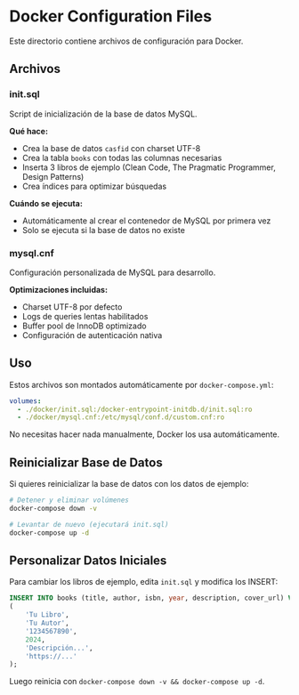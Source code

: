 # Docker Configuration Files

Este directorio contiene archivos de configuración para Docker.

## Archivos

### init.sql
Script de inicialización de la base de datos MySQL.

**Qué hace:**
- Crea la base de datos `casfid` con charset UTF-8
- Crea la tabla `books` con todas las columnas necesarias
- Inserta 3 libros de ejemplo (Clean Code, The Pragmatic Programmer, Design Patterns)
- Crea índices para optimizar búsquedas

**Cuándo se ejecuta:**
- Automáticamente al crear el contenedor de MySQL por primera vez
- Solo se ejecuta si la base de datos no existe

### mysql.cnf
Configuración personalizada de MySQL para desarrollo.

**Optimizaciones incluidas:**
- Charset UTF-8 por defecto
- Logs de queries lentas habilitados
- Buffer pool de InnoDB optimizado
- Configuración de autenticación nativa

## Uso

Estos archivos son montados automáticamente por `docker-compose.yml`:

```yaml
volumes:
  - ./docker/init.sql:/docker-entrypoint-initdb.d/init.sql:ro
  - ./docker/mysql.cnf:/etc/mysql/conf.d/custom.cnf:ro
```

No necesitas hacer nada manualmente, Docker los usa automáticamente.

## Reinicializar Base de Datos

Si quieres reinicializar la base de datos con los datos de ejemplo:

```bash
# Detener y eliminar volúmenes
docker-compose down -v

# Levantar de nuevo (ejecutará init.sql)
docker-compose up -d
```

## Personalizar Datos Iniciales

Para cambiar los libros de ejemplo, edita `init.sql` y modifica los INSERT:

```sql
INSERT INTO books (title, author, isbn, year, description, cover_url) VALUES
(
    'Tu Libro',
    'Tu Autor',
    '1234567890',
    2024,
    'Descripción...',
    'https://...'
);
```

Luego reinicia con `docker-compose down -v && docker-compose up -d`.
